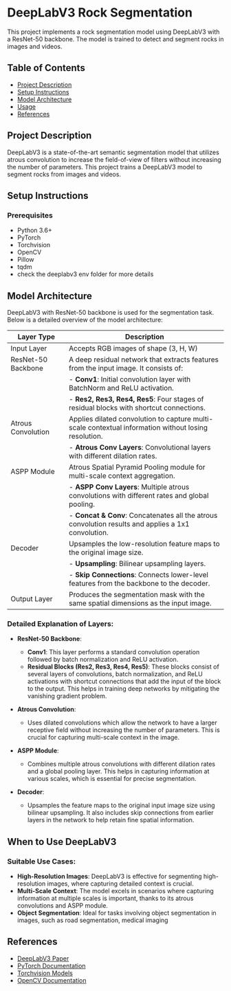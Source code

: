# DeepLabV3 Rock Segmentation

This project implements a rock segmentation model using DeepLabV3 with a ResNet-50 backbone. The model is trained to detect and segment rocks in images and videos.

## Table of Contents
- [Project Description](#project-description)
- [Setup Instructions](#setup-instructions)
- [Model Architecture](#model-architecture)
- [Usage](#usage)
- [References](#references)

## Project Description

DeepLabV3 is a state-of-the-art semantic segmentation model that utilizes atrous convolution to increase the field-of-view of filters without increasing the number of parameters. This project trains a DeepLabV3 model to segment rocks from images and videos.

## Setup Instructions

### Prerequisites

- Python 3.6+
- PyTorch
- Torchvision
- OpenCV
- Pillow
- tqdm
- check the deeplabv3 env folder for more details

## Model Architecture

DeepLabV3 with ResNet-50 backbone is used for the segmentation task. Below is a detailed overview of the model architecture:

| Layer Type            | Description                                                                                   |
|-----------------------|-----------------------------------------------------------------------------------------------|
| Input Layer           | Accepts RGB images of shape (3, H, W)                                                         |
| ResNet-50 Backbone    | A deep residual network that extracts features from the input image. It consists of:          |
|                       | - **Conv1**: Initial convolution layer with BatchNorm and ReLU activation.                    |
|                       | - **Res2, Res3, Res4, Res5**: Four stages of residual blocks with shortcut connections.        |
| Atrous Convolution    | Applies dilated convolution to capture multi-scale contextual information without losing resolution. |
|                       | - **Atrous Conv Layers**: Convolutional layers with different dilation rates.                 |
| ASPP Module           | Atrous Spatial Pyramid Pooling module for multi-scale context aggregation.                    |
|                       | - **ASPP Conv Layers**: Multiple atrous convolutions with different rates and global pooling.  |
|                       | - **Concat & Conv**: Concatenates all the atrous convolution results and applies a 1x1 convolution. |
| Decoder               | Upsamples the low-resolution feature maps to the original image size.                         |
|                       | - **Upsampling**: Bilinear upsampling layers.                                                 |
|                       | - **Skip Connections**: Connects lower-level features from the backbone to the decoder.       |
| Output Layer          | Produces the segmentation mask with the same spatial dimensions as the input image.           |

### Detailed Explanation of Layers:

- **ResNet-50 Backbone**:
  - **Conv1**: This layer performs a standard convolution operation followed by batch normalization and ReLU activation.
  - **Residual Blocks (Res2, Res3, Res4, Res5)**: These blocks consist of several layers of convolutions, batch normalization, and ReLU activations with shortcut connections that add the input of the block to the output. This helps in training deep networks by mitigating the vanishing gradient problem.

- **Atrous Convolution**: 
  - Uses dilated convolutions which allow the network to have a larger receptive field without increasing the number of parameters. This is crucial for capturing multi-scale context in the image.

- **ASPP Module**:
  - Combines multiple atrous convolutions with different dilation rates and a global pooling layer. This helps in capturing information at various scales, which is essential for precise segmentation.

- **Decoder**:
  - Upsamples the feature maps to the original input image size using bilinear upsampling. It also includes skip connections from earlier layers in the network to help retain fine spatial information.

## When to Use DeepLabV3

### Suitable Use Cases:
- **High-Resolution Images**: DeepLabV3 is effective for segmenting high-resolution images, where capturing detailed context is crucial.
- **Multi-Scale Context**: The model excels in scenarios where capturing information at multiple scales is important, thanks to its atrous convolutions and ASPP module.
- **Object Segmentation**: Ideal for tasks involving object segmentation in images, such as road segmentation, medical imaging


## References

- [DeepLabV3 Paper](https://arxiv.org/abs/1706.05587)
- [PyTorch Documentation](https://pytorch.org/docs/stable/index.html)
- [Torchvision Models](https://pytorch.org/vision/stable/models.html)
- [OpenCV Documentation](https://docs.opencv.org/)

